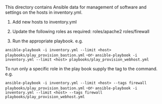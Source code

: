 This directory contains Ansible data for management of software and
settings on the hosts in inventory.yml.

1. Add new hosts to inventory.yml

2.  Update the following roles as required:
roles/apache2
roles/firewall

3. Run the appropriate playbook. e.g.

`ansible-playbook -i inventory.yml --limit <host> playbooks/play_provision_bastion.yml`
-or-
`ansible-playbook -i inventory.yml --limit <host> playbooks/play_provision_webhost.yml`

To run only a specific role in the play book supply the tag to the command. e.g.

`ansible-playbook -i inventory.yml --limit <host> --tags firewall playbooks/play_provision_bastion.yml`
-or-
`ansible-playbook -i inventory.yml --limit <host> --tags firewall playbooks/play_provision_webhost.yml`
